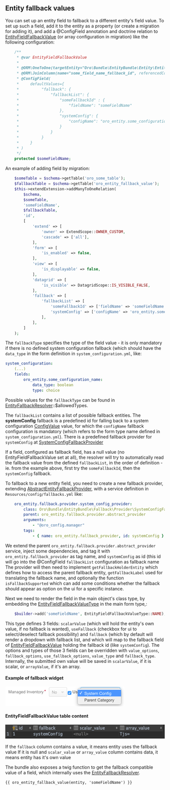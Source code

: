 ## Entity fallback values ##

You can set up an entity field to fallback to a different entity's field value.
To set up such a field, add it to the entity as a property (or create a migration for adding it),
and add a @ConfigField annotation and doctrine relation to [EntityFieldFallbackValue](../../Entity/EntityFieldFallbackValue.php)
(or array configuration in migration) like the following configuration:

```php
    /**
     * @var EntityFieldFallbackValue
     *
     * @ORM\OneToOne(targetEntity="Oro\Bundle\EntityBundle\Entity\EntityFieldFallbackValue", cascade={"All"})
     * @ORM\JoinColumn(name="some_field_name_fallback_id", referencedColumnName="id", onDelete="SET NULL")
     * @ConfigField(
     *     defaultValues={
     *          "fallback": {
     *              "fallbackList": {
     *                  "someFallbackId" : {
     *                      "fieldName": "someFieldName"
     *                  },
     *                  "systemConfig": {
     *                      "configName": "oro_entity.some_configuration_name"
     *                  }
     *              }
     *          }
     *     }
     * )
     */
    protected $someFieldName;
```

An example of adding field by migration:

```php
    $someTable = $schema->getTable('oro_some_table');
    $fallbackTable = $schema->getTable('oro_entity_fallback_value');
    $this->extendExtension->addManyToOneRelation(
        $schema,
        $someTable,
        'someFieldName',
        $fallbackTable,
        'id',
        [
            'extend' => [
                'owner' => ExtendScope::OWNER_CUSTOM,
                'cascade' => ['all'],
            ],
            'form' => [
                'is_enabled' => false,
            ],
            'view' => [
                'is_displayable' => false,
            ],
            'datagrid' => [
                'is_visible' => DatagridScope::IS_VISIBLE_FALSE,
            ],
            'fallback' => [
                'fallbackList' => [
                    'someFallbackId' => ['fieldName' => 'someFieldName'],
                    'systemConfig' => ['configName' => 'oro_entity.some_configuration_name'],
                ],
            ],
        ]
    );
```

The `fallbackType` specifies the type of the field value - it is only mandatory if there is no defined system configuration fallback
(which should have the `data_type` in the form definition in `system_configuration.yml`, like:

```yaml
system_configuration:
    (...)
    fields:
        oro_entity.some_configuration_name:
            data_type: boolean
            type: choice
```

Possible values for the `fallbackType` can be found in [EntityFallbackResolver](../../Fallback/EntityFallbackResolver.php)::$allowedTypes.

The `fallbackList` contains a list of possible fallback entities. The **systemConfig** fallback is a predefined id for falling
back to a system configuration [ConfigValue](../../../ConfigBundle/Entity/ConfigValue.php) value, for which the `configName` fallback configuration
is mandatory (which refers to the form type name defined in `system_configuration.yml`). 
There is a predefined fallback provider for `systemConfig` at [SystemConfigFallbackProvider](../../Fallback/Provider/SystemConfigFallbackProvider.php)

If a field, configured as fallback field, has a null value (no EntityFieldFallbackValue set at all), the resolver will try to automatically read 
the fallback value from the defined `fallbackList`, in the order of definition - ie. from the example above, first try the
`someFallbackId`, then the `systemConfig` fallback.

To fallback to a new entity field, you need to create a new fallback provider, extending [AbstractEntityFallbackProvider](../../Fallback/Provider/AbstractEntityFallbackProvider.php),
with a service definition in `Resources/config/fallbacks.yml` like:

```yaml
    oro_entity.fallback.provider.system_config_provider:
        class: Oro\Bundle\EntityBundle\Fallback\Provider\SystemConfigFallbackProvider
        parent: oro_entity.fallback.provider.abstract_provider
        arguments:
            - "@oro_config.manager"
        tags:
            - { name: oro_entity.fallback_provider, id: systemConfig }
```

We extend the parent `oro_entity.fallback.provider.abstract_provider` service, inject some dependencies, and tag it with
`oro_entity.fallback_provider` as tag name, and `systemConfig` as id (this id will go into the @ConfigField `fallbackList` configuration as fallback name
The provider will then need to implement `getFallbackHolderEntity` which defines how to access the parent fallback entity, `getFallbackLabel` used for translating the fallback name,
and optionally the function `isFallbackSupported` which can add some conditions whether the fallback should appear as option on the ui for a specific instance.

Next we need to render the field in the main object's class type, by embedding the [EntityFieldFallbackValueType](../../Form/Type/EntityFieldFallbackValueType.php) in the main form type,:

```php
    $builder->add('someFieldName', EntityFieldFallbackValueType::NAME);
```

This type defines 3 fields: `scalarValue` (which will hold the entity's own value, if no fallback is wanted),
`useFallback` (checkbox for ui to select/deselect fallback possibility) and `fallback` (which by default will render a dropdown with fallback list,
and which will map to the fallback field of [EntityFieldFallbackValue](../../Entity/EntityFieldFallbackValue.php) holding the fallback id (like `systemConfig`).
The options and types of those 3 fields can be overridden with `value_options`, `fallback_options`, `use_fallback_options`, `value_type` and `fallback_type`.
Internally, the submitted own value will be saved in `scalarValue`, if it is scalar, or `arrayValue`, if it's an array. 

#### Example of fallback widget ####
![alt text](./images/fallback_example.png "Example of fallback widget")

#### EntityFieldFallbackValue table content ####
![alt text](./images/fallback_table.png "Fallback table content")

If the `fallback` column contains a value, it means entity uses the fallback value
If it is null and `scalar_value` or `array_value` column contains data, it means entity has it's own value
 
The bundle also exposes a twig function to get the fallback compatible value of a field, which internally uses the 
[EntityFallbackResolver](../../Fallback/EntityFallbackResolver.php).

```twig
{{ oro_entity_fallback_value(entity, 'someFieldName') }}
```
